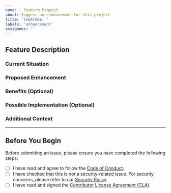 ```yaml
---
name: 💡 Feature Request
about: Suggest an enhancement for this project
title: '[FEATURE] '
labels: 'enhancement'
assignees: ''
---
```


## Feature Description

### Current Situation
<!-- Describe the current situation or problem you're facing. What limitations are you encountering? -->

### Proposed Enhancement
<!-- Describe the solution you'd like. What should the new feature do? Be as specific as possible. -->

### Benefits (Optional)
<!-- Explain why this feature would be beneficial to the project and its users. -->

### Possible Implementation (Optional)
<!-- [Optional] If you have ideas on how to implement this feature, please share them here. -->


### Additional Context
<!-- Add any other context, screenshots, or examples about the feature request here. -->

---
## Before You Begin

Before submitting an issue, please ensure you have completed the following steps:

- [ ] I have read and agree to follow the [Code of Conduct](https://github.com/reclaimprotocol/.github/blob/main/Code-of-Conduct.md).
- [ ] I have checked that this is not a security-related issue. For security concerns, please refer to our [Security Policy](https://github.com/reclaimprotocol/.github/blob/main/SECURITY.md).
- [ ] I have read and signed the [Contributor License Agreement (CLA)](https://github.com/reclaimprotocol/.github/blob/main/CLA.md).
